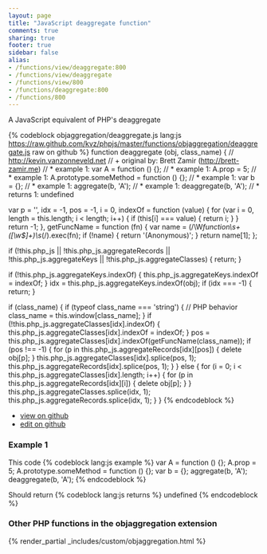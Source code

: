 ```yaml
---
layout: page
title: "JavaScript deaggregate function"
comments: true
sharing: true
footer: true
sidebar: false
alias:
- /functions/view/deaggregate:800
- /functions/view/deaggregate
- /functions/view/800
- /functions/deaggregate:800
- /functions/800
---
```

<!-- Generated by Rakefile:build -->
A JavaScript equivalent of PHP's deaggregate

{% codeblock objaggregation/deaggregate.js lang:js https://raw.github.com/kvz/phpjs/master/functions/objaggregation/deaggregate.js raw on github %}
function deaggregate (obj, class_name) {
  // http://kevin.vanzonneveld.net
  // +   original by: Brett Zamir (http://brett-zamir.me)
  // *     example 1: var A = function () {};
  // *     example 1: A.prop = 5;
  // *     example 1: A.prototype.someMethod = function () {};
  // *     example 1: var b = {};
  // *     example 1: aggregate(b, 'A');
  // *     example 1: deaggregate(b, 'A');
  // *     returns 1: undefined

  var p = '',
    idx = -1,
    pos = -1,
    i = 0,
    indexOf = function (value) {
      for (var i = 0, length = this.length; i < length; i++) {
        if (this[i] === value) {
          return i;
        }
      }
      return -1;
    },
    getFuncName = function (fn) {
      var name = (/\W*function\s+([\w\$]+)\s*\(/).exec(fn);
      if (!name) {
        return '(Anonymous)';
      }
      return name[1];
    };

  if (!this.php_js || !this.php_js.aggregateRecords || !this.php_js.aggregateKeys || !this.php_js.aggregateClasses) {
    return;
  }

  if (!this.php_js.aggregateKeys.indexOf) {
    this.php_js.aggregateKeys.indexOf = indexOf;
  }
  idx = this.php_js.aggregateKeys.indexOf(obj);
  if (idx === -1) {
    return;
  }

  if (class_name) {
    if (typeof class_name === 'string') { // PHP behavior
      class_name = this.window[class_name];
    }
    if (!this.php_js.aggregateClasses[idx].indexOf) {
      this.php_js.aggregateClasses[idx].indexOf = indexOf;
    }
    pos = this.php_js.aggregateClasses[idx].indexOf(getFuncName(class_name));
    if (pos !== -1) {
      for (p in this.php_js.aggregateRecords[idx][pos]) {
        delete obj[p];
      }
      this.php_js.aggregateClasses[idx].splice(pos, 1);
      this.php_js.aggregateRecords[idx].splice(pos, 1);
    }
  } else {
    for (i = 0; i < this.php_js.aggregateClasses[idx].length; i++) {
      for (p in this.php_js.aggregateRecords[idx][i]) {
        delete obj[p];
      }
    }
    this.php_js.aggregateClasses.splice(idx, 1);
    this.php_js.aggregateRecords.splice(idx, 1);
  }
}
{% endcodeblock %}

 - [view on github](https://github.com/kvz/phpjs/blob/master/functions/objaggregation/deaggregate.js)
 - [edit on github](https://github.com/kvz/phpjs/edit/master/functions/objaggregation/deaggregate.js)

### Example 1
This code
{% codeblock lang:js example %}
var A = function () {};
A.prop = 5;
A.prototype.someMethod = function () {};
var b = {};
aggregate(b, 'A');
deaggregate(b, 'A');
{% endcodeblock %}

Should return
{% codeblock lang:js returns %}
undefined
{% endcodeblock %}


### Other PHP functions in the objaggregation extension
{% render_partial _includes/custom/objaggregation.html %}
